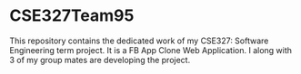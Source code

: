 # CSE327Team95
This repository contains the dedicated work of my CSE327: Software Engineering term project. It is a FB App Clone Web Application. I along with 3 of my group mates are developing the project.
